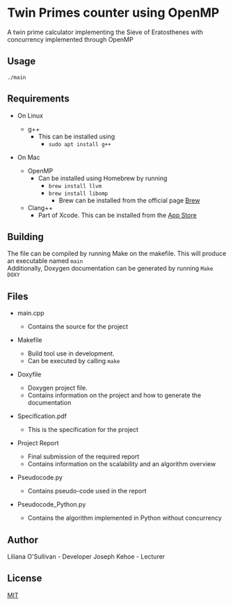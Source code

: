# Twin Primes counter using OpenMP
A twin prime calculator implementing the Sieve of Eratosthenes with concurrency implemented through OpenMP

## Usage
```
./main
```

## Requirements
* On Linux
    * g++
        * This can be installed using 
            * `sudo apt install g++`

* On Mac
    * OpenMP
        * Can be installed using Homebrew by running 
            * `brew install llvm`
            * `brew install libomp`
                * Brew can be installed from the official page [Brew](https://brew.sh/)
    * Clang++
        * Part of Xcode. This can be installed from the [App Store](https://apps.apple.com/ie/app/xcode/id497799835?mt=12)

## Building
The file can be compiled by running Make on the makefile. This will produce an executable named `main` \
Additionally, Doxygen documentation can be generated by running `Make DOXY`

## Files
* main.cpp
    * Contains the source for the project

* Makefile
    * Build tool use in development.
    * Can be executed by calling `make`

* Doxyfile
    * Doxygen project file. 
    * Contains information on the project and how to generate the documentation

* Specification.pdf
    * This is the specification for the project

* Project Report
    * Final submission of the required report
    * Contains information on the scalability and an algorithm overview

* Pseudocode.py
    * Contains pseudo-code used in the report

* Pseudocode_Python.py
    * Contains the algorithm implemented in Python without concurrency

## Author
Liliana O'Sullivan - Developer
Joseph Kehoe - Lecturer

## License
[MIT](https://choosealicense.com/licenses/mit/)